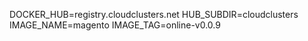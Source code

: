 DOCKER_HUB=registry.cloudclusters.net
HUB_SUBDIR=cloudclusters
IMAGE_NAME=magento
IMAGE_TAG=online-v0.0.9
